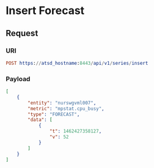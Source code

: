 # Insert Forecast

## Request
### URI

```elm
POST https://atsd_hostname:8443/api/v1/series/insert
```
### Payload

```json
[
    {
        "entity": "nurswgvml007",
        "metric": "mpstat.cpu_busy",
        "type": "FORECAST",
        "data": [
            {
                "t": 1462427358127,
                "v": 52
            }
        ]
    }
]
```